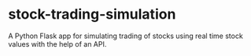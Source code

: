 # stock-trading-simulation
A Python Flask app for simulating trading of stocks using real time stock values with the help of an API.
